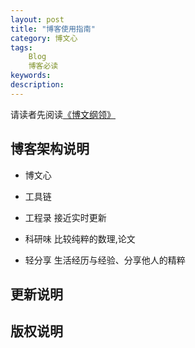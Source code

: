```yaml
---
layout: post
title: "博客使用指南"
category: 博文心
tags:
    Blog
    博客必读
keywords: 
description: 
---
```


请读者先阅读[《博文纲领》]({{site.zhehua.home}}/2016/01/01/MyBlogKernel.html)


## 博客架构说明

- 博文心

- 工具链

- 工程录
接近实时更新

- 科研味
比较纯粹的数理,论文

- 轻分享
生活经历与经验、分享他人的精粹



## 更新说明


## 版权说明



